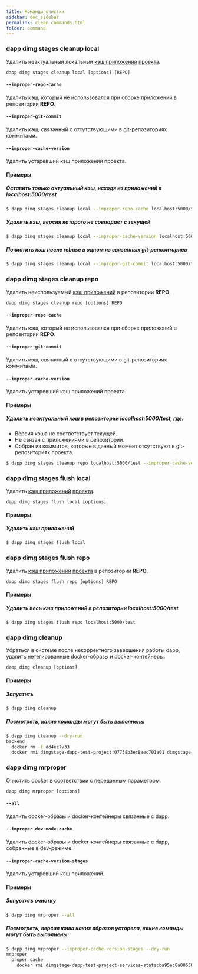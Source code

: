 ```yaml
---
title: Команды очистки
sidebar: doc_sidebar
permalink: clean_commands.html
folder: command
---
```


### dapp dimg stages cleanup local
Удалить неактуальный локальный [кэш приложений](definitions.html#кэш-приложения) [проекта](definitions.html#проект).

```
dapp dimg stages cleanup local [options] [REPO]
```

#### `--improper-repo-cache`
Удалить кэш, который не использовался при сборке приложений в репозитории **REPO**.

#### `--improper-git-commit`
Удалить кэш, связанный с отсутствующими в git-репозиториях коммитами.

#### `--improper-cache-version`
Удалить устаревший кэш приложений проекта.

#### Примеры

##### Оставить только актуальный кэш, исходя из приложений в localhost:5000/test
```bash
$ dapp dimg stages cleanup local --improper-repo-cache localhost:5000/test
```

##### Удалить кэш, версия которого не совпадает с текущей
```bash
$ dapp dimg stages cleanup local --improper-cache-version localhost:5000/test
```

##### Почистить кэш после rebase в одном из связанных git-репозиториев
```bash
$ dapp dimg stages cleanup local --improper-git-commit localhost:5000/test
```

### dapp dimg stages cleanup repo
Удалить неиспользуемый [кэш приложений](definitions.html#кэш-приложения) в репозитории **REPO**.

```
dapp dimg stages cleanup repo [options] REPO
```

#### `--improper-repo-cache`
Удалить кэш, который не использовался при сборке приложений в репозитории **REPO**.

#### `--improper-git-commit`
Удалить кэш, связанный с отсутствующими в git-репозиториях коммитами.

#### `--improper-cache-version`
Удалить устаревший кэш приложений проекта.

#### Примеры

##### Удалить неактуальный кэш в репозитории localhost:5000/test, где:

* Версия кэша не соответствует текущей.
* Не связан с приложениями в репозитории.
* Собран из коммитов, которые в данный момент отсутствуют в git-репозиториях проекта.

```bash
$ dapp dimg stages cleanup repo localhost:5000/test --improper-cache-version --improper-repo-cache --improper-git-commit
```

### dapp dimg stages flush local
Удалить [кэш приложений](definitions.html#кэш-приложения) [проекта](definitions.html#проект).

```
dapp dimg stages flush local [options]
```

#### Примеры

##### Удалить кэш приложений
```bash
$ dapp dimg stages flush local
```

### dapp dimg stages flush repo
Удалить [кэш приложений](definitions.html#кэш-приложения) [проекта](definitions.html#проект) в репозитории **REPO**.

```
dapp dimg stages flush repo [options] REPO
```

#### Примеры

##### Удалить весь кэш приложений в репозитории localhost:5000/test
```bash
$ dapp dimg stages flush repo localhost:5000/test
```

### dapp dimg cleanup
Убраться в системе после некорректного завершения работы dapp, удалить нетегированные docker-образы и docker-контейнеры.

```
dapp dimg cleanup [options]
```

#### Примеры

##### Запустить
```bash
$ dapp dimg cleanup
```

##### Посмотреть, какие команды могут быть выполнены
```bash
$ dapp dimg cleanup --dry-run
backend
  docker rm -f dd4ec7v33
  docker rmi dimgstage-dapp-test-project:07758b3ec8aec701a01 dimgstage-dapp-test-project:ec701a0107758b3ec8a
```

### dapp dimg mrproper
Очистить docker в соответствии с переданным параметром.

```
dapp dimg mrproper [options]
```

#### `--all`
Удалить docker-образы и docker-контейнеры связанные с dapp.

#### `--improper-dev-mode-cache`
Удалить docker-образы и docker-контейнеры связанные с dapp, собранные в dev-режиме.

#### `--improper-cache-version-stages`
Удалить устаревший кэш приложений.

#### Примеры

##### Запустить очистку
```bash
$ dapp dimg mrproper --all
```

##### Посмотреть, версия кэша каких образов устарела, какие команды могут быть выполнены:
```bash
$ dapp dimg mrproper --improper-cache-version-stages --dry-run
mrproper
  proper cache
    docker rmi dimgstage-dapp-test-project-services-stats:ba95ec8a00638ddac413a13e303715dd2c93b80295c832af440c04a46f3e8555 dimgstage-dapp-test-project-services-stats:f53af70566ec23fb634800d159425da6e7e61937afa95e4ed8bf531f3503daa6
```
